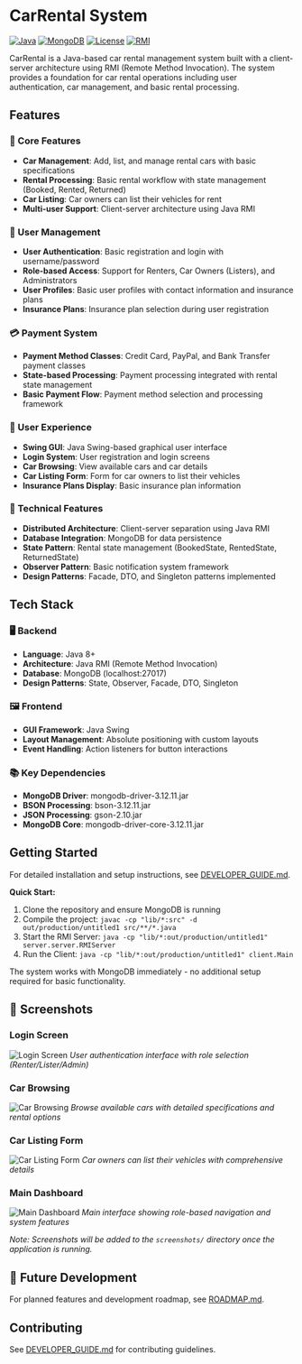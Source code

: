 # CarRental System

[![Java](https://img.shields.io/badge/Java-8%2B-orange?style=flat-square&logo=openjdk)](https://openjdk.java.net/)
[![MongoDB](https://img.shields.io/badge/MongoDB-3.12%2B-green?style=flat-square&logo=mongodb)](https://www.mongodb.com/)
[![License](https://img.shields.io/badge/License-MIT-blue?style=flat-square)](LICENSE)
[![RMI](https://img.shields.io/badge/Architecture-RMI-red?style=flat-square)](https://docs.oracle.com/javase/tutorial/rmi/)

CarRental is a Java-based car rental management system built with a client-server architecture using RMI (Remote Method Invocation). The system provides a foundation for car rental operations including user authentication, car management, and basic rental processing.

## Features

### 🚗 Core Features
- **Car Management**: Add, list, and manage rental cars with basic specifications
- **Rental Processing**: Basic rental workflow with state management (Booked, Rented, Returned)
- **Car Listing**: Car owners can list their vehicles for rent
- **Multi-user Support**: Client-server architecture using Java RMI

### 👤 User Management
- **User Authentication**: Basic registration and login with username/password
- **Role-based Access**: Support for Renters, Car Owners (Listers), and Administrators
- **User Profiles**: Basic user profiles with contact information and insurance plans
- **Insurance Plans**: Insurance plan selection during user registration

### 💳 Payment System
- **Payment Method Classes**: Credit Card, PayPal, and Bank Transfer payment classes
- **State-based Processing**: Payment processing integrated with rental state management
- **Basic Payment Flow**: Payment method selection and processing framework

### 🎨 User Experience
- **Swing GUI**: Java Swing-based graphical user interface
- **Login System**: User registration and login screens
- **Car Browsing**: View available cars and car details
- **Car Listing Form**: Form for car owners to list their vehicles
- **Insurance Plans Display**: Basic insurance plan information

### 🔧 Technical Features
- **Distributed Architecture**: Client-server separation using Java RMI
- **Database Integration**: MongoDB for data persistence
- **State Pattern**: Rental state management (BookedState, RentedState, ReturnedState)
- **Observer Pattern**: Basic notification system framework
- **Design Patterns**: Facade, DTO, and Singleton patterns implemented

## Tech Stack

### 🖥️ Backend
- **Language**: Java 8+
- **Architecture**: Java RMI (Remote Method Invocation)
- **Database**: MongoDB (localhost:27017)
- **Design Patterns**: State, Observer, Facade, DTO, Singleton

### 🖼️ Frontend
- **GUI Framework**: Java Swing
- **Layout Management**: Absolute positioning with custom layouts
- **Event Handling**: Action listeners for button interactions

### 📚 Key Dependencies
- **MongoDB Driver**: mongodb-driver-3.12.11.jar
- **BSON Processing**: bson-3.12.11.jar
- **JSON Processing**: gson-2.10.jar
- **MongoDB Core**: mongodb-driver-core-3.12.11.jar

## Getting Started

For detailed installation and setup instructions, see [DEVELOPER_GUIDE.md](./DEVELOPER_GUIDE.md).

**Quick Start:**
1. Clone the repository and ensure MongoDB is running
2. Compile the project: `javac -cp "lib/*:src" -d out/production/untitled1 src/**/*.java`
3. Start the RMI Server: `java -cp "lib/*:out/production/untitled1" server.server.RMIServer`
4. Run the Client: `java -cp "lib/*:out/production/untitled1" client.Main`

The system works with MongoDB immediately - no additional setup required for basic functionality.

## 📸 Screenshots

### Login Screen
![Login Screen](screenshots/login-screen.png)
*User authentication interface with role selection (Renter/Lister/Admin)*

### Car Browsing
![Car Browsing](screenshots/car-browsing.png)
*Browse available cars with detailed specifications and rental options*

### Car Listing Form
![Car Listing Form](screenshots/car-listing-form.png)
*Car owners can list their vehicles with comprehensive details*

### Main Dashboard
![Main Dashboard](screenshots/main-dashboard.png)
*Main interface showing role-based navigation and system features*

*Note: Screenshots will be added to the `screenshots/` directory once the application is running.*

## 🚀 Future Development

For planned features and development roadmap, see [ROADMAP.md](./ROADMAP.md).

## Contributing

See [DEVELOPER_GUIDE.md](./DEVELOPER_GUIDE.md) for contributing guidelines.
